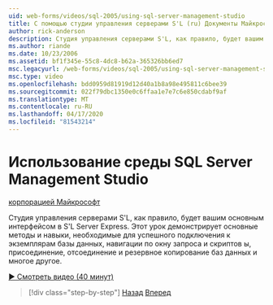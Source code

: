 ```yaml
---
uid: web-forms/videos/sql-2005/using-sql-server-management-studio
title: С помощью студии управления серверами S'L (ru) Документы Майкрософт
author: rick-anderson
description: Студия управления серверами S'L, как правило, будет вашим основным интерфейсом в S'L Server Express. Этот урок демонстрирует основные методы и лыжи ...
ms.author: riande
ms.date: 10/23/2006
ms.assetid: bf1f345e-55c8-4dc8-b62a-365326bb6ed7
msc.legacyurl: /web-forms/videos/sql-2005/using-sql-server-management-studio
msc.type: video
ms.openlocfilehash: bdd0959d81919d12d40a1b8a98e495811c6bee39
ms.sourcegitcommit: 022f79dbc1350e0c6ffaa1e7e7c6e850cdabf9af
ms.translationtype: MT
ms.contentlocale: ru-RU
ms.lasthandoff: 04/17/2020
ms.locfileid: "81543214"
---
```

# <a name="using-sql-server-management-studio"></a>Использование среды SQL Server Management Studio

[корпорацией Майкрософт](https://github.com/microsoft)

Студия управления серверами S'L, как правило, будет вашим основным интерфейсом в S'L Server Express. Этот урок демонстрирует основные методы и навыки, необходимые для успешного подключения к экземплярам базы данных, навигации по окну запроса и скриптов ы, присоединение, отсоединение и резервное копирование баз данных и многое другое.

[&#9654; Смотреть видео (40 минут)](https://channel9.msdn.com/Blogs/ASP-NET-Site-Videos/using-sql-server-management-studio)

> [!div class="step-by-step"]
> [Назад](connecting-your-web-application-to-sql-server-2005-express-edition.md)
> [Вперед](getting-started-with-reporting-services.md)
